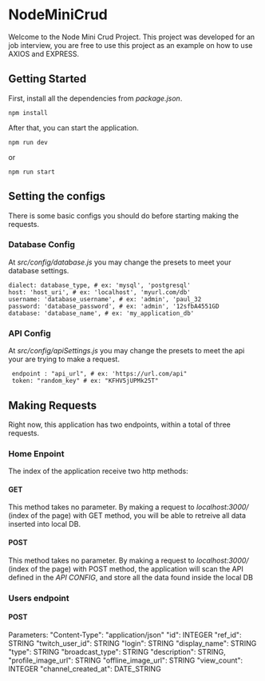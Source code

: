 # NodeMiniCrud

Welcome to the Node Mini Crud Project.
This project was developed for an job interview, you are free to use this project as an example on how to use AXIOS and EXPRESS.

## Getting Started

First, install all the dependencies from *package.json*.

```
npm install
```

After that, you can start the application.

```
npm run dev
```
or
```
npm run start
```

## Setting the configs

There is some basic configs you should do before starting making the requests.

### Database Config

At *src/config/database.js* you may change the presets to meet your database settings.

```
dialect: database_type, # ex: 'mysql', 'postgresql'
host: 'host_uri', # ex: 'localhost', 'myurl.com/db'
username: 'database_username', # ex: 'admin', 'paul_32
password: 'database_password', # ex: 'admin', '12sfbA4551GD
database: 'database_name', # ex: 'my_application_db'
```

### API Config

At *src/config/apiSettings.js* you may change the presets to meet the api your are trying to make a request.

```
 endpoint : "api_url", # ex: 'https://url.com/api"
 token: "random_key" # ex: "KFHV5jUPMk25T"
```

## Making Requests

Right now, this application has two endpoints, within a total of three requests.

### Home Enpoint

The index of the application receive two http methods:

#### GET

This method takes no parameter.
By making a request to *localhost:3000/* (index of the page) with GET method, you will be able to retreive all data inserted into local DB.

#### POST

This method takes no parameter.
By making a request to *localhost:3000/* (index of the page) with POST method, the application will scan the API defined in the *API CONFIG*, and store all the data found inside the local DB

### Users endpoint

#### POST

Parameters:
  "Content-Type": "application/json"
  "id": INTEGER
  "ref_id": STRING
  "twitch_user_id": STRING
  "login": STRING
  "display_name": STRING
  "type": STRING
  "broadcast_type": STRING
  "description": STRING,
  "profile_image_url": STRING
  "offline_image_url": STRING
  "view_count": INTEGER
  "channel_created_at": DATE_STRING

